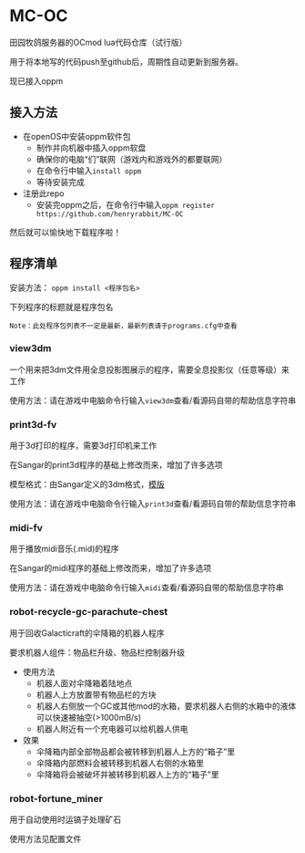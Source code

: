 # MC-OC
 田园牧鸽服务器的OCmod lua代码仓库（试行版）

用于将本地写的代码push至github后，周期性自动更新到服务器。

现已接入oppm

## 接入方法
- 在openOS中安装oppm软件包
    + 制作并向机器中插入oppm软盘
    + 确保你的电脑“们”联网（游戏内和游戏外的都要联网）
    + 在命令行中输入`install oppm`
    + 等待安装完成
- 注册此repo
    + 安装完oppm之后，在命令行中输入`oppm register https://github.com/henryrabbit/MC-OC`

然后就可以愉快地下载程序啦！

## 程序清单
安装方法：
`oppm install <程序包名>`

下列程序的标题就是程序包名

`Note：此处程序包列表不一定是最新，最新列表请于programs.cfg中查看`

### view3dm
一个用来把3dm文件用全息投影图展示的程序，需要全息投影仪（任意等级）来工作

使用方法：请在游戏中电脑命令行输入`view3dm`查看/看源码自带的帮助信息字符串

### print3d-fv
用于3d打印的程序，需要3d打印机来工作

在Sangar的print3d程序的基础上修改而来，增加了许多选项

模型格式：由Sangar定义的3dm格式，[模版](https://github.com/henryrabbit/MC-OC/blob/master/fv/models/example.3dm)

使用方法：请在游戏中电脑命令行输入`print3d`查看/看源码自带的帮助信息字符串

### midi-fv
用于播放midi音乐(.mid)的程序

在Sangar的midi程序的基础上修改而来，增加了许多选项

使用方法：请在游戏中电脑命令行输入`midi`查看/看源码自带的帮助信息字符串

### robot-recycle-gc-parachute-chest
用于回收Galacticraft的伞降箱的机器人程序

要求机器人组件：物品栏升级、物品栏控制器升级

- 使用方法
    + 机器人面对伞降箱着陆地点
    + 机器人上方放置带有物品栏的方块
    + 机器人右侧放一个GC或其他mod的水箱，要求机器人右侧的水箱中的液体可以快速被抽空(>1000mB/s)
    + 机器人附近有一个充电器可以给机器人供电
- 效果
    + 伞降箱内部全部物品都会被转移到机器人上方的“箱子”里
    + 伞降箱内部燃料会被转移到机器人右侧的水箱里
    + 伞降箱将会被破坏并被转移到机器人上方的“箱子”里

### robot-fortune_miner
用于自动使用时运镐子处理矿石

使用方法见配置文件
